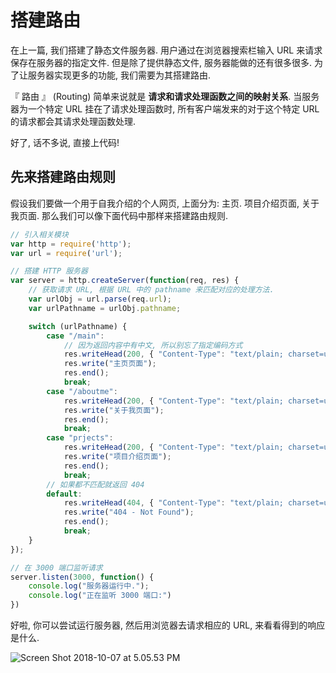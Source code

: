 # 搭建路由

在上一篇, 我们搭建了静态文件服务器.  用户通过在浏览器搜索栏输入 URL 来请求保存在服务器的指定文件.  但是除了提供静态文件, 服务器能做的还有很多很多.  为了让服务器实现更多的功能, 我们需要为其搭建路由.

『 路由 』 (Routing) 简单来说就是 **请求和请求处理函数之间的映射关系**.  当服务器为一个特定 URL 挂在了请求处理函数时, 所有客户端发来的对于这个特定 URL 的请求都会其请求处理函数处理.

好了, 话不多说, 直接上代码!

## 先来搭建路由规则

假设我们要做一个用于自我介绍的个人网页, 上面分为: 主页. 项目介绍页面, 关于我页面.  那么我们可以像下面代码中那样来搭建路由规则.

``` js
// 引入相关模块
var http = require('http');
var url = require('url');

// 搭建 HTTP 服务器
var server = http.createServer(function(req, res) {
    // 获取请求 URL, 根据 URL 中的 pathname 来匹配对应的处理方法.
    var urlObj = url.parse(req.url);
    var urlPathname = urlObj.pathname;

    switch (urlPathname) {
        case "/main":
            // 因为返回内容中有中文, 所以别忘了指定编码方式
            res.writeHead(200, { "Content-Type": "text/plain; charset=utf-8" });
            res.write("主页页面");
            res.end();
            break;
        case "/aboutme":
            res.writeHead(200, { "Content-Type": "text/plain; charset=utf-8" });
            res.write("关于我页面");
            res.end();
            break;
        case "prjects":
            res.writeHead(200, { "Content-Type": "text/plain; charset=utf-8" });
            res.write("项目介绍页面");
            res.end();
            break;
        // 如果都不匹配就返回 404 
        default:
            res.writeHead(404, { "Content-Type": "text/plain; charset=utf-8" });
            res.write("404 - Not Found");
            res.end();
            break;
    }
});

// 在 3000 端口监听请求
server.listen(3000, function() {
    console.log("服务器运行中.");
    console.log("正在监听 3000 端口:")
})
```

好啦, 你可以尝试运行服务器, 然后用浏览器去请求相应的 URL, 来看看得到的响应是什么.

![Screen Shot 2018-10-07 at 5.05.53 PM](https://i.imgur.com/KdYISvt.png)

